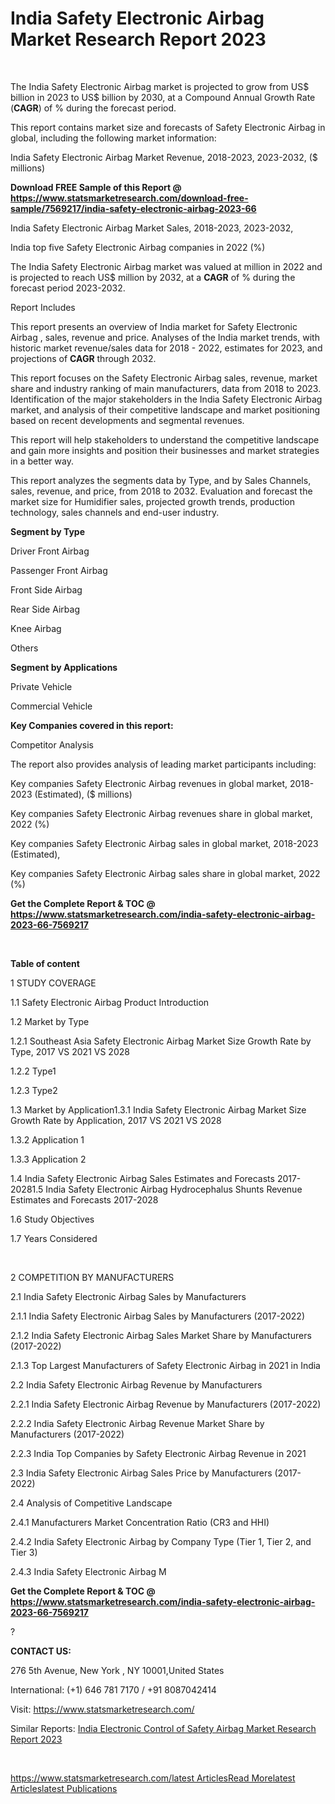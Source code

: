 <h1>India Safety Electronic Airbag Market Research Report 2023</h1><br/><p>The India Safety Electronic Airbag market is projected to grow from US$ billion in 2023 to US$ billion by 2030, at a Compound Annual Growth Rate (<strong>CAGR</strong>) of % during the forecast period.</p>
 
 
 
 <p>This report contains market size and forecasts of Safety Electronic Airbag in global, including the following market information:</p>
 
 
 
 <p>India Safety Electronic Airbag Market Revenue, 2018-2023, 2023-2032, ($ millions)</p>
 
 
 
 <p><strong>Download FREE Sample of this Report @ <a href="https://www.statsmarketresearch.com/download-free-sample/7569217/india-safety-electronic-airbag-2023-66">https://www.statsmarketresearch.com/download-free-sample/7569217/india-safety-electronic-airbag-2023-66</a></strong></p>
 
 
 
 <p>India Safety Electronic Airbag Market Sales, 2018-2023, 2023-2032,</p>
 
 
 
 <p>India top five Safety Electronic Airbag companies in 2022 (%)</p>
 
 
 
 <p>The India Safety Electronic Airbag market was valued at million in 2022 and is projected to reach US$ million by 2032, at a <strong>CAGR</strong> of % during the forecast period 2023-2032.</p>
 
 
 
 <p>Report Includes</p>
 
 
 
 <p>This report presents an overview of India market for Safety Electronic Airbag , sales, revenue and price. Analyses of the India market trends, with historic market revenue/sales data for 2018 - 2022, estimates for 2023, and projections of <strong>CAGR</strong> through 2032.</p>
 
 
 
 <p>This report focuses on the Safety Electronic Airbag sales, revenue, market share and industry ranking of main manufacturers, data from 2018 to 2023. Identification of the major stakeholders in the India Safety Electronic Airbag market, and analysis of their competitive landscape and market positioning based on recent developments and segmental revenues.</p>
 
 
 
 <p>This report will help stakeholders to understand the competitive landscape and gain more insights and position their businesses and market strategies in a better way.</p>
 
 
 
 <p>This report analyzes the segments data by Type, and by Sales Channels, sales, revenue, and price, from 2018 to 2032. Evaluation and forecast the market size for Humidifier sales, projected growth trends, production technology, sales channels and end-user industry.</p>
 
 
 
 <p><strong>Segment by Type</strong></p>
 
 
 
 <p>Driver Front Airbag</p>
 
 
 
 <p>Passenger Front Airbag</p>
 
 
 
 <p>Front Side Airbag</p>
 
 
 
 <p>Rear Side Airbag</p>
 
 
 
 <p>Knee Airbag</p>
 
 
 
 <p>Others</p>
 
 
 
 <p><strong>Segment <strong><strong>by Applications</strong></strong></strong></p>
 
 
 
 <p>Private Vehicle</p>
 
 
 
 <p>Commercial Vehicle</p>
 
 
 
 <p><strong>Key Companies covered in this report:</strong></p>
 
 
 
 <p>Competitor Analysis</p>
 
 
 
 <p>The report also provides analysis of leading market participants including:</p>
 
 
 
 <p>Key companies Safety Electronic Airbag revenues in global market, 2018-2023 (Estimated), ($ millions)</p>
 
 
 
 <p>Key companies Safety Electronic Airbag revenues share in global market, 2022 (%)</p>
 
 
 
 <p>Key companies Safety Electronic Airbag sales in global market, 2018-2023 (Estimated),</p>
 
 
 
 <p>Key companies Safety Electronic Airbag sales share in global market, 2022 (%)</p>
 
 
 
 <div><b>Get the Complete Report & TOC @ <a href="https://www.statsmarketresearch.com/india-safety-electronic-airbag-2023-66-7569217">https://www.statsmarketresearch.com/india-safety-electronic-airbag-2023-66-7569217</a></b></div>
 
 
 
 <p><br />
 
 <b>Table of content</b></p>
 
 
 
 <p>1 STUDY COVERAGE<br />
 
 1.1 Safety Electronic Airbag Product Introduction<br />
 
 1.2 Market by Type<br />
 
 1.2.1 Southeast Asia Safety Electronic Airbag Market Size Growth Rate by Type, 2017 VS 2021 VS 2028<br />
 
 1.2.2 Type1<br />
 
 1.2.3 Type2<br />
 
 1.3 Market by Application1.3.1 India Safety Electronic Airbag Market Size Growth Rate by Application, 2017 VS 2021 VS 2028<br />
 
 1.3.2 Application 1<br />
 
 1.3.3 Application 2<br />
 
 1.4 India Safety Electronic Airbag Sales Estimates and Forecasts 2017-20281.5 India Safety Electronic Airbag Hydrocephalus Shunts Revenue Estimates and Forecasts 2017-2028<br />
 
 1.6 Study Objectives<br />
 
 1.7 Years Considered<br />
 
 <br />
 
 2 COMPETITION BY MANUFACTURERS<br />
 
 2.1 India Safety Electronic Airbag Sales by Manufacturers<br />
 
 2.1.1 India Safety Electronic Airbag Sales by Manufacturers (2017-2022)<br />
 
 2.1.2 India Safety Electronic Airbag Sales Market Share by Manufacturers (2017-2022)<br />
 
 2.1.3 Top Largest Manufacturers of Safety Electronic Airbag in 2021 in India<br />
 
 2.2 India Safety Electronic Airbag Revenue by Manufacturers<br />
 
 2.2.1 India Safety Electronic Airbag Revenue by Manufacturers (2017-2022)<br />
 
 2.2.2 India Safety Electronic Airbag Revenue Market Share by Manufacturers (2017-2022)<br />
 
 2.2.3 India Top Companies by Safety Electronic Airbag Revenue in 2021<br />
 
 2.3 India Safety Electronic Airbag Sales Price by Manufacturers (2017-2022)<br />
 
 2.4 Analysis of Competitive Landscape<br />
 
 2.4.1 Manufacturers Market Concentration Ratio (CR3 and HHI)<br />
 
 2.4.2 India Safety Electronic Airbag by Company Type (Tier 1, Tier 2, and Tier 3)<br />
 
 2.4.3 India Safety Electronic Airbag M</p>
 
 
 
 <div><b>Get the Complete Report & TOC @ <a href="https://www.statsmarketresearch.com/india-safety-electronic-airbag-2023-66-7569217">https://www.statsmarketresearch.com/india-safety-electronic-airbag-2023-66-7569217</a></b></div>
 
 
 
 <p>? </p>
 
 
 
 <p><b>CONTACT US:</b><br />
 
 276 5th Avenue, New York , NY 10001,United States<br />
 
 International: (+1) 646 781 7170 / +91 8087042414<br />
 
 Visit: <a href="https://www.statsmarketresearch.com/">https://www.statsmarketresearch.com/</a><br />
 
 Similar Reports: <a href="https://www.statsmarketresearch.com/india-safety-electronic-airbag-2023-66-7569217">India Electronic Control of Safety Airbag Market Research Report 2023</a><br />
 
 <br />
 
 <a href="https://gyeongbokgung.com">https://www.statsmarketresearch.com/</a><a href="https://hallyeomaritime.com">latest Articles</a><a href="https://jingwansa.com">Read More</a><a href="https://nguoiviet.jp/">latest Articles</a><a href="https://www.intelmarketresearch.com/">latest Publications</a></p>